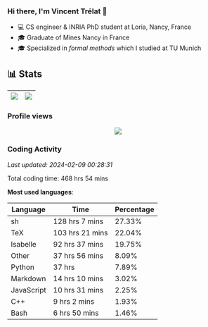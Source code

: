 ### Hi there, I'm Vincent Trélat 👋

-   💻 CS engineer & INRIA PhD student at Loria, Nancy, France
-   🎓 Graduate of Mines Nancy in France
-   🎓 Specialized in _formal methods_ which I studied at TU Munich

## 📊 **Stats**

| <img align="center" src="https://readme-stats.clckblog.space/api?username=VTrelat&show_icons=true&include_all_commits=true&theme=tokyonight&hide_border=true" /> | <img align="center" src="https://readme-stats.clckblog.space/api/top-langs/?username=VTrelat&layout=compact&theme=tokyonight&hide_border=true" /> |
| ---------------------------------------------------------------------------------------------------------------------------------------------------------------- | ------------------------------------------------------------------------------------------------------------------------------------------------- |

### Profile views

<p align="center">
 <img src="https://profile-counter.glitch.me/VTrelat/count.svg" />
</p>

<!--automations-->
### Coding Activity
_Last updated: 2024-02-09 00:28:31_

Total coding time: 468 hrs 54 mins

**Most used languages**:

| Language | Time | Percentage |
| ------------- | ------------- | ------------- |
| sh | 128 hrs 7 mins | 27.33% |
| TeX | 103 hrs 21 mins | 22.04% |
| Isabelle | 92 hrs 37 mins | 19.75% |
| Other | 37 hrs 56 mins | 8.09% |
| Python | 37 hrs | 7.89% |
| Markdown | 14 hrs 10 mins | 3.02% |
| JavaScript | 10 hrs 31 mins | 2.25% |
| C++ | 9 hrs 2 mins | 1.93% |
| Bash | 6 hrs 50 mins | 1.46% |

